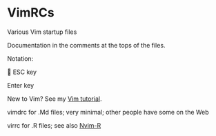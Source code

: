 # VimRCs
Various Vim startup files

Documentation in the comments at the tops of the files.

Notation:

     ESC key
     Enter key

New to Vim?  See my [Vim tutorial](http://heather.cs.ucdavis.edu/~matloff/vim.html).

vimdrc  for .Md files; very minimal; other people have some on the Web

virrc  for .R files; see also [Nvim-R](https://www.vim.org/scripts/script.php?script_id=2628)


